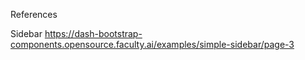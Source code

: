 



References

Sidebar https://dash-bootstrap-components.opensource.faculty.ai/examples/simple-sidebar/page-3

